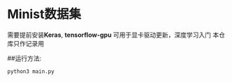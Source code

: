 # Minist数据集
需要提前安装**Keras**, **tensorflow-gpu**
可用于显卡驱动更新，深度学习入门
本仓库只作记录用

##运行方法: 
```
python3 main.py
```
